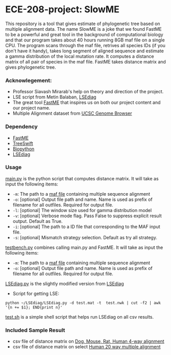 # ECE-208-project: SlowME
This repository is a tool that gives estimate of phylogenetic tree based on multiple alignment data. The name SlowME is a joke that we found FastME to be a powerful and great tool in the background of computational biology and that our program takes about 40 hours running 8GB maf file on a single CPU. The program scans through the maf file, retrives all species IDs (if you don't have it handy), takes long segment of aligned sequence and estimate a gamma distribution of the local mutation rate. It computes a distance matrix of all pair of species in the maf file. FastME takes distance matrix and gives phylogenetic tree.


### Acknowlegement:
* Professor Siavash Mirarab's help on theory and direction of the project.
* LSE script from Metin Balaban, [LSEdiag](https://github.com/balabanmetin/LSEdiag)
* The great tool [FastME](http://www.atgc-montpellier.fr/fastme/) that inspires us on both our project content and our project name.
* Multiple Alignment dataset from [UCSC Genome Browser](https://genome.ucsc.edu)

### Dependency
* [FastME](http://www.atgc-montpellier.fr/fastme/)
* [TreeSwift](https://github.com/niemasd/TreeSwift)
* [Biopython](https://biopython.org)
* [LSEdiag](https://github.com/balabanmetin/LSEdiag)

### Usage
[main.py](main.py) is the python script that computes distance matrix. It will take as input the following items:
* `-m`: The path to a [maf file](https://genome.ucsc.edu/FAQ/FAQformat.html#format5) containing multiple sequence alignment
* `-o`: [optional] Output file path and name. Name is used as prefix of filename for all outfiles. Required for output file.
* `-l`: [optional] The window size used for gamma distribution model
* `-v`: [optional] Verbose mode flag. Pass False to suppress explicit result output. Default as True.
* `-i`: [optional] The path to a ID file that corresponding to the MAF input file.
* `-s`: [optional] Mismatch strategy selection. Default as try all strategy.

[testbench.py](testbench.py) combines calling main.py and FastME. It will take as input the following items:
* `-m`: The path to a [maf file](https://genome.ucsc.edu/FAQ/FAQformat.html#format5) containing multiple sequence alignment
* `-o`: [optional] Output file path and name. Name is used as prefix of filename for all outfiles. Required for output file.

[LSEdiag.py](LSEdiag.py) is the slightly modified version from [LSEdiag](https://github.com/balabanmetin/LSEdiag)

* Script for getting LSE:
```
python ~/LSEdiag/LSEdiag.py -d test.mat -t  test.nwk | cut -f2 | awk '{n += $1}; END{print n}'
```

[test.sh](test.sh) is a simple shell script that helps run LSEdiag on all csv results.

### Included Sample Result
* csv file of distance matrix on [Dog, Mouse, Rat, Human 4-way alignment](http://hgdownload.soe.ucsc.edu/goldenPath/canFam2/multiz4way/)
* csv file of distance matrix on select [Human 20 way multiple alignment](http://hgdownload.cse.ucsc.edu/goldenPath/hg38/multiz20way/README.txt)
